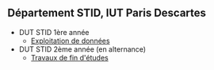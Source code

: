 ## Département STID, IUT Paris Descartes

- DUT STID 1ère année
    - [Exploitation de données](exploitation-donnees)
- DUT STID 2ème année (en alternance)
    - [Travaux de fin d'études](tfe)
    
<!--
- LP Santé
    - [R avancé](info-dec-sante/)
- LP Data-Mining
    - [Méthodes avancées](intro-big-data/) : Introduction au Big Data
- DU Analyste Big Data
    - [Introduction à R](du-abd-r/)
- DU Dataviz
    - [Initiation à R](du-dataviz/initiation-r.html)
    - [Visualisation avec R](du-dataviz/visualisation-donnees.html)
    - [Visualisation avec D3.js](du-dataviz/visualisation-donnees-d3)
    - [Visualisation avec Tableau](du-dataviz/visualisation-donnees-tableau)
-->
